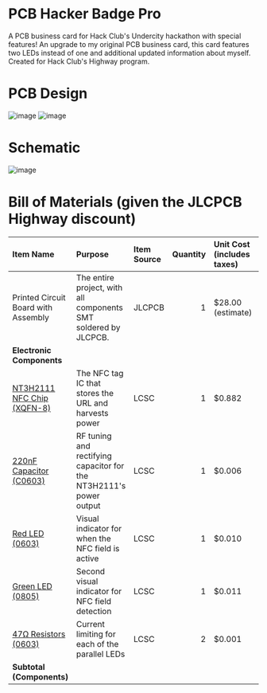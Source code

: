 # PCB Hacker Badge Pro
A PCB business card for Hack Club's Undercity hackathon with special features! An upgrade to my original PCB business card, this card features two LEDs instead of one and additional updated information about myself. Created for Hack Club's Highway program.

# PCB Design

![image](https://github.com/user-attachments/assets/f949c9a9-bf6c-46ab-9243-dd976c9e5088)
![image](https://github.com/user-attachments/assets/0ce165f8-cc93-4010-bbaa-cc94ac492b49)

# Schematic

![image](https://github.com/user-attachments/assets/d7ec7488-1709-4dd5-ae31-eb80fc904bc2)

# Bill of Materials (given the JLCPCB Highway discount)

| Item Name                                | Purpose                                                  | Item Source | Quantity | Unit Cost (includes taxes) | Cost    |
|:-----------------------------------------|:----------------------------------------------------------|:------------|---------:|:----------------------------|:--------|
| Printed Circuit Board with Assembly      | The entire project, with all components SMT soldered by JLCPCB.        | JLCPCB      |        1 | $28.00 (estimate)                      | $28.00   |
| **Electronic Components** | | | | | |
| [NT3H2111 NFC Chip (XQFN-8)](https://jlcpcb.com/partdetail/NXPSemicon-NT3H2111W0FHKH/C710403) | The NFC tag IC that stores the URL and harvests power | LCSC | 1 | $0.882 | $0.882 |
| [220nF Capacitor (C0603)](https://jlcpcb.com/partdetail/21832-CL10B224KA8NNNC/C21120) | RF tuning and rectifying capacitor for the NT3H2111's power output | LCSC | 1 | $0.006 | $0.006 |
| [Red LED (0603)](https://jlcpcb.com/partdetail/Hubei_KENTOElec-KT0603R/C2286) | Visual indicator for when the NFC field is active | LCSC | 1 | $0.010 | $0.010 |
| [Green LED (0805)](https://jlcpcb.com/partdetail/Hubei_KENTOElec-KT0805G/C2297) | Second visual indicator for NFC field detection | LCSC | 1 | $0.011 | $0.011 |
| [47Ω Resistors (0603)](https://jlcpcb.com/partdetail/23909-0603WAF470JT5E/C23182) | Current limiting for each of the parallel LEDs | LCSC | 2 | $0.001 | $0.002 |
| **Subtotal (Components)** | | | | | **$28.91** |
